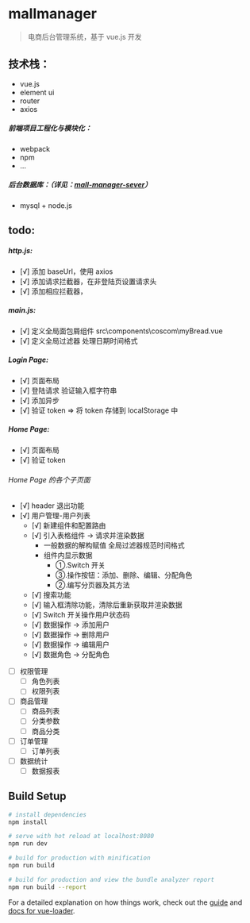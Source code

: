 # mallmanager

> 电商后台管理系统，基于 vue.js 开发

## 技术栈：

- vue.js
- element ui
- router
- axios

##### 前端项目工程化与模块化：

- webpack
- npm
- ...

##### 后台数据库：（详见：[mall-manager-sever](https://github.com/chloeeee72/mall-manager-sever)）

- mysql + node.js

## todo:

##### http.js:

- [√] 添加 baseUrl，使用 axios
- [√] 添加请求拦截器，在非登陆页设置请求头
- [√] 添加相应拦截器，

##### main.js:

- [√] 定义全局面包屑组件 src\components\coscom\myBread.vue
- [√] 定义全局过滤器 处理日期时间格式

##### Login Page:

- [√] 页面布局
- [√] 登陆请求 验证输入框字符串
- [√] 添加异步
- [√] 验证 token => 将 token 存储到 localStorage 中

##### Home Page:

- [√] 页面布局
- [√] 验证 token

###### Home Page 的各个子页面

- [√] header 退出功能
- [√] 用户管理-用户列表
  - [√] 新建组件和配置路由
  - [√] 引入表格组件 -> 请求并渲染数据
    - 一般数据的解构赋值 全局过滤器规范时间格式
    - 组件内显示数据
      - ①.Switch 开关
      - ③.操作按钮：添加、删除、编辑、分配角色
      - ②.编写分页器及其方法
  - [√] 搜索功能
  - [√] 输入框清除功能，清除后重新获取并渲染数据
  - [√] Switch 开关操作用户状态码
  - [√] 数据操作 -> 添加用户
  - [√] 数据操作 -> 删除用户
  - [√] 数据操作 -> 编辑用户
  - [√] 数据角色 -> 分配角色
- [ ] 权限管理
  - [ ] 角色列表
  - [ ] 权限列表
- [ ] 商品管理
  - [ ] 商品列表
  - [ ] 分类参数
  - [ ] 商品分类
- [ ] 订单管理
  - [ ] 订单列表
- [ ] 数据统计
  - [ ] 数据报表

## Build Setup

```bash
# install dependencies
npm install

# serve with hot reload at localhost:8080
npm run dev

# build for production with minification
npm run build

# build for production and view the bundle analyzer report
npm run build --report
```

For a detailed explanation on how things work, check out the [guide](http://vuejs-templates.github.io/webpack/) and [docs for vue-loader](http://vuejs.github.io/vue-loader).
